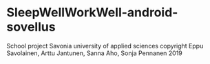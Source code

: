# SleepWellWorkWell-android-sovellus
School project
Savonia university of applied sciences
copyright Eppu Savolainen, Arttu Jantunen, Sanna Aho, Sonja Pennanen 2019
